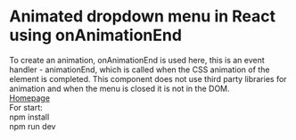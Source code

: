 # Animated dropdown menu in React using onAnimationEnd
To create an animation, onAnimationEnd is used here, this is an event handler - animationEnd, which is called when the CSS animation of the element is completed. This component does not use third party libraries for animation and when the menu is closed it is not in the DOM.\
[Homepage](animated-dropdown-menu-in-react-using-onAnimationEnd)\
For start:\
npm install\
npm run dev
